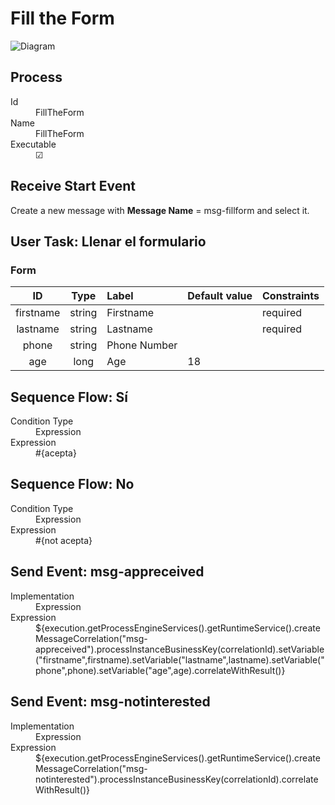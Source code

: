 # Fill the Form

![Diagram](process.png)

## Process

<dl>
<dt>Id </dt>
<dd>FillTheForm</dd>
<dt>Name </dt>
<dd>FillTheForm</dd>
<dt>Executable </dt>
<dd>☑</dd>
</dl>

## Receive Start Event

Create a new message with **Message Name** = msg-fillform
and select it.

## User Task: Llenar el formulario

### Form

| ID        | Type   | Label        | Default value | Constraints |
| :---:     | :---:  | :---         | :---          | :---        |
| firstname | string | Firstname    |               | required    |
| lastname  | string | Lastname     |               | required    |
| phone     | string | Phone Number |               |             |
| age       | long   | Age          | 18            |             |

## Sequence Flow: Sí

<dl>
<dt>Condition Type</dt>
<dd>Expression</dd>
<dt>Expression</dt>
<dd>#{acepta}</dd>
</dl>

## Sequence Flow: No

<dl>
<dt>Condition Type</dt>
<dd>Expression</dd>
<dt>Expression</dt>
<dd>#{not acepta}</dd>
</dl>

## Send Event: msg-appreceived

<dl>
<dt>Implementation</dt>
<dd>Expression</dd>
<dt>Expression</dt>
<dd>${execution.getProcessEngineServices().getRuntimeService().createMessageCorrelation("msg-appreceived").processInstanceBusinessKey(correlationId).setVariable("firstname",firstname).setVariable("lastname",lastname).setVariable("phone",phone).setVariable("age",age).correlateWithResult()}</dd>
</dl>

## Send Event: msg-notinterested

<dl>
<dt>Implementation</dt>
<dd>Expression</dd>
<dt>Expression</dt>
<dd>${execution.getProcessEngineServices().getRuntimeService().createMessageCorrelation("msg-notinterested").processInstanceBusinessKey(correlationId).correlateWithResult()}</dd>
</dl>
